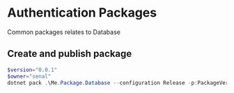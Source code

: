 # Authentication Packages
Common packages relates to Database

## Create and publish package
```powershell
$version="0.0.1"
$owner="senal"
dotnet pack .\Me.Package.Database --configuration Release -p:PackageVersion=$version -p:RepositoryUrl=https://github.com/$owner/mypackages -o .\packages
```
